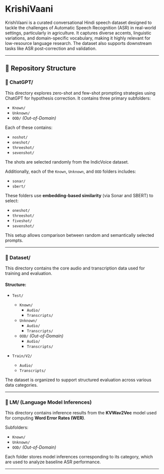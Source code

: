 # KrishiVaani

KrishiVaani is a curated conversational Hindi speech dataset designed to tackle the challenges of Automatic Speech Recognition (ASR) in real-world settings, particularly in agriculture. It captures diverse accents, linguistic variations, and domain-specific vocabulary, making it highly relevant for low-resource language research. The dataset also supports downstream tasks like ASR post-correction and validation.

---

## 📁 Repository Structure

### 🔹 ChatGPT/

This directory explores zero-shot and few-shot prompting strategies using ChatGPT for hypothesis correction. It contains three primary subfolders:

- `Known/`
- `Unknown/`
- `OOD/` *(Out-of-Domain)*

Each of these contains:
- `noshot/`
- `oneshot/`
- `threeshot/`
- `sevenshot/`

The shots are selected randomly from the IndicVoice dataset.

Additionally, each of the `Known`, `Unknown`, and `OOD` folders includes:
- `sonar/`  
- `sbert/`  

These folders use **embedding-based similarity** (via Sonar and SBERT) to select:
- `oneshot/`
- `threeshot/`
- `fiveshot/`
- `sevenshot/`

This setup allows comparison between random and semantically selected prompts.

---

### 🔹 Dataset/

This directory contains the core audio and transcription data used for training and evaluation.

#### Structure:
- `Test/`
  - `Known/`
    - `Audio/`
    - `Transcripts/`
  - `Unknown/`
    - `Audio/`
    - `Transcripts/`
  - `OOD/` *(Out-of-Domain)*
    - `Audio/`
    - `Transcripts/`

- `Train/V2/`
  - `Audio/`
  - `Transcripts/`

The dataset is organized to support structured evaluation across various data categories.

---

### 🔹 LM/ (Language Model Inferences)

This directory contains inference results from the **KVWav2Vec** model used for computing **Word Error Rates (WER)**.

Subfolders:
- `Known/`
- `Unknown/`
- `OOD/` *(Out-of-Domain)*

Each folder stores model inferences corresponding to its category, which are used to analyze baseline ASR performance.

---
